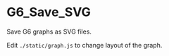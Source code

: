 # G6_Save_SVG
Save G6 graphs as SVG files.

Edit `./static/graph.js` to change layout of the graph.

